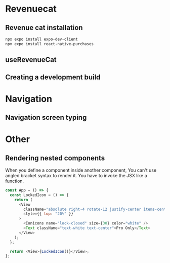 # Revenuecat

## Revenue cat installation

```bash
npx expo install expo-dev-client
npx expo install react-native-purchases
```

## useRevenueCat

## Creating a development build

# Navigation

## Navigation screen typing

# Other

## Rendering nested components

When you define a component inside another component, You can't use angled bracket syntax to render it. You have to invoke the JSX like a function.

```javascript
const App = () => {
  const LockedIcon = () => {
    return (
      <View
        className="absolute right-4 rotate-12 justify-center items-center"
        style={{ top: "20%" }}
      >
        <Ionicons name="lock-closed" size={30} color="white" />
        <Text className="text-white text-center">Pro Only</Text>
      </View>
    );
  };

  return <View>{LockedIcon()}</View>;
};
```
